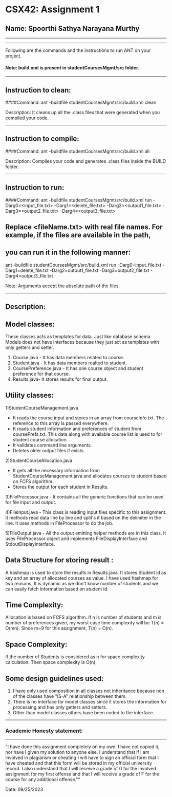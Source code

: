# CSX42: Assignment 1
## Name: Spoorthi Sathya Narayana Murthy

-----------------------------------------------------------------------
-----------------------------------------------------------------------


Following are the commands and the instructions to run ANT on your project.
#### Note: build.xml is present in studentCoursesMgmt/src folder.

-----------------------------------------------------------------------
## Instruction to clean:

####Command: ant -buildfile studentCoursesMgmt/src/build.xml clean

Description: It cleans up all the .class files that were generated when you
compiled your code.

-----------------------------------------------------------------------
## Instruction to compile:

####Command: ant -buildfile studentCoursesMgmt/src/build.xml all

Description: Compiles your code and generates .class files inside the BUILD folder.

-----------------------------------------------------------------------
## Instruction to run:

####Command: ant -buildfile studentCoursesMgmt/src/build.xml run -Darg0=<input_file.txt> -Darg1=<delete_file.txt> -Darg2=<output1_file.txt> -Darg3=<output2_file.txt> -Darg4=<output3_file.txt>

## Replace <fileName.txt> with real file names. For example, if the files are available in the path,
## you can run it in the following manner:

ant -buildfile studentCoursesMgmt/src/build.xml run -Darg0=input_file.txt -Darg1=delete_file.txt -Darg2=output1_file.txt -Darg3=output2_file.txt -Darg4=output3_file.txt

Note: Arguments accept the absolute path of the files.

-----------------------------------------------------------------------
## Description:

## Model classes: 
These classes acts as templates for data. Just like database schema. Models does not have interfaces because they just act as templates with only getters and setter. 
1. Course.java - It has data members related to course. 
2. Student.java - It has data members realted to student. 
3. CoursePreference.java - It has one course object and student preference for that course. 
4. Results.java- It stores results for final output.



## Utility classes: 
1)StudentCourseManagement.java
- It reads the course input and stores in an array from courseInfo.txt. The reference to this array is passed everywhere. 
- It reads student information and preferences of student from coursePrefs.txt. This data along with available course list is used to for student course allocation.
- It validates command line arguments.
- Deletes older output files if exists.

2)StudentCourseAllocation.java 
- It gets all the necessary information from StudentCourseManagement.java and allocates courses to student based on FCFS algorithm. 
- Stores the output for each student in Results.

3)FileProcessor.java - It contains all the generic functions that can be used for file input and output. 

4)FileInput.java - This class is reading input files specific to this assignment. It methods read data line by line and                       split's it based on the delimiter in the line. It uses methods in FileProcessor to do the job. 

5)FileOutput.java - All the output emitting helper methods are in this class. It uses FileProcessor object and implements                     FileDisplayInterface and StdoutDisplayInterface.


## Data Structure for storing result :  
A hashmap is used to store the results in Results.java. It stores Student id as key and an array of allocated courses as value. I have used hashmap for two reasons, It is dynamic as we don't know number of students and we can easily fetch information based on student id.

## Time Complexity:
Allocation is based on FCFS algorithm. If n is number of students and m is number of preferences given, my worst case time complexity will be T(n) = O(mn). Since m=9 for this assignment, T(n) = O(n).

## Space Complexity: 
If the number of Students is considered as n for space complexity calculation. Then space complexity is O(n).

## Some design guidelines used:
1. I have only used composition in all classes not inheritance because non of the classes have "IS-A" relationship between them.
2. There is no interface for model classes since it stores the information for processing and has only getters and setters.
3. Other than model classes others have been coded to the interface.


-----------------------------------------------------------------------
### Academic Honesty statement:
-----------------------------------------------------------------------

"I have done this assignment completely on my own. I have not copied
it, nor have I given my solution to anyone else. I understand that if
I am involved in plagiarism or cheating I will have to sign an
official form that I have cheated and that this form will be stored in
my official university record. I also understand that I will receive a
grade of 0 for the involved assignment for my first offense and that I
will receive a grade of F for the course for any additional
offense.""

Date: 09/25/2023


